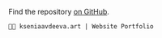Find the repository [on GitHub](https://github.com/aandrewww/kseniaavdeeva.art).

```
👩‍🎨 kseniaavdeeva.art | Website Portfolio
```
